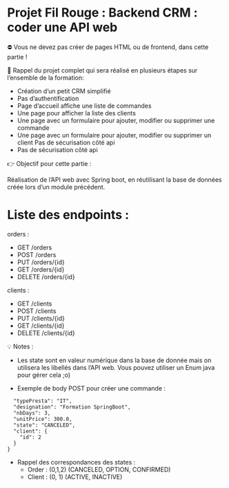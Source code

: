 # Projet Fil Rouge : Backend CRM : coder une API web

⛔ Vous ne devez pas créer de pages HTML ou de frontend, dans cette
partie !

📌 Rappel du projet complet qui sera réalisé en plusieurs étapes sur l’ensemble de la formation:

* Création d’un petit CRM simplifié
* Pas d’authentification
* Page d’accueil affiche une liste de commandes
* Une page pour afficher la liste des clients
* Une page avec un formulaire pour ajouter, modifier ou supprimer une commande
* Une page avec un formulaire pour ajouter, modifier ou supprimer un client Pas de sécurisation côté api
* Pas de sécurisation côté api

👉 Objectif pour cette partie :

Réalisation de l’API web avec Spring boot, en réutilisant la base de données créée lors d’un module précédent.

# Liste des endpoints :

orders :

* GET /orders
* POST /orders
* PUT /orders/{id}
* GET /orders/{id}
* DELETE /orders/{id}

clients :

* GET /clients
* POST /clients
* PUT /clients/{id}
* GET /clients/{id}
* DELETE /clients/{id}

💡 Notes :
* Les state sont en valeur numérique dans la base de donnée mais on utilisera les libellés dans l’API web. Vous pouvez utiliser un Enum java pour gérer cela ;o)

* Exemple de body POST pour créer une commande :
```{
  "typePresta": "IT",
  "designation": "Formation SpringBoot",
  "nbDays": 3,
  "unitPrice": 300.0,
  "state": "CANCELED",
  "client": {
    "id": 2
  }
}
```

* Rappel des correspondances des states :
  * Order : (0,1,2) (CANCELED, OPTION, CONFIRMED)
  * Client : (0, 1) (ACTIVE, INACTIVE)

